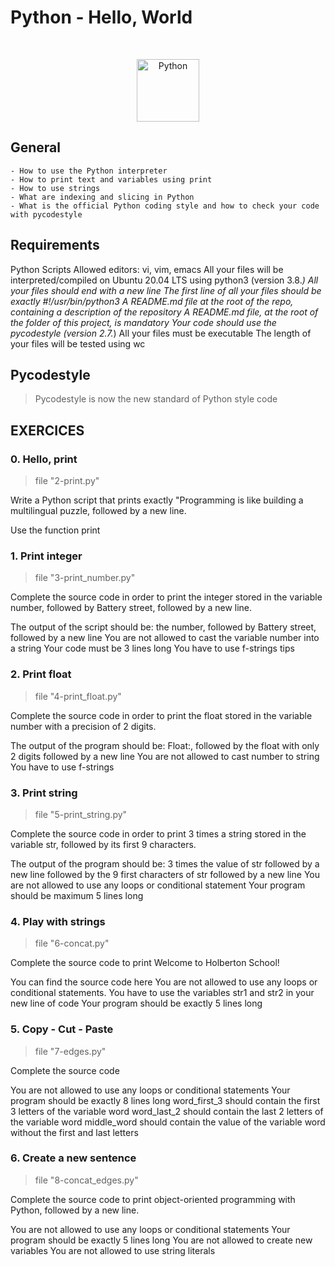 # Python - Hello, World

$~$

<p align="center">
<img src="https://github.com/user-attachments/assets/f6a03eee-84c5-4a0d-823c-6aaece96c0fb" alt="Python" width="100"/>
</p>

## General
```
- How to use the Python interpreter
- How to print text and variables using print
- How to use strings
- What are indexing and slicing in Python
- What is the official Python coding style and how to check your code with pycodestyle
```

## Requirements

Python Scripts
Allowed editors: vi, vim, emacs
All your files will be interpreted/compiled on Ubuntu 20.04 LTS using python3 (version 3.8.*)
All your files should end with a new line
The first line of all your files should be exactly #!/usr/bin/python3
A README.md file at the root of the repo, containing a description of the repository
A README.md file, at the root of the folder of this project, is mandatory
Your code should use the pycodestyle (version 2.7.*)
All your files must be executable
The length of your files will be tested using wc

## Pycodestyle

> Pycodestyle is now the new standard of Python style code


## EXERCICES

### 0. Hello, print
> file "2-print.py"

Write a Python script that prints exactly "Programming is like building a multilingual puzzle, followed by a new line.

Use the function print

### 1. Print integer
> file "3-print_number.py"

Complete the source code in order to print the integer stored in the variable number, followed by Battery street, followed by a new line.

The output of the script should be:
the number, followed by Battery street,
followed by a new line
You are not allowed to cast the variable number into a string
Your code must be 3 lines long
You have to use f-strings tips

### 2. Print float
> file "4-print_float.py"

Complete the source code in order to print the float stored in the variable number with a precision of 2 digits.

The output of the program should be:
Float:, followed by the float with only 2 digits
followed by a new line
You are not allowed to cast number to string
You have to use f-strings

### 3. Print string
> file "5-print_string.py"

Complete the source code in order to print 3 times a string stored in the variable str, followed by its first 9 characters.

The output of the program should be:
3 times the value of str
followed by a new line
followed by the 9 first characters of str
followed by a new line
You are not allowed to use any loops or conditional statement
Your program should be maximum 5 lines long

### 4. Play with strings
> file "6-concat.py"

Complete the source code to print Welcome to Holberton School!

You can find the source code here
You are not allowed to use any loops or conditional statements.
You have to use the variables str1 and str2 in your new line of code
Your program should be exactly 5 lines long

### 5. Copy - Cut - Paste
> file  "7-edges.py"

Complete the source code

You are not allowed to use any loops or conditional statements
Your program should be exactly 8 lines long
word_first_3 should contain the first 3 letters of the variable word
word_last_2 should contain the last 2 letters of the variable word
middle_word should contain the value of the variable word without the first and last letters

### 6. Create a new sentence
> file "8-concat_edges.py"

Complete the source code to print object-oriented programming with Python, followed by a new line.

You are not allowed to use any loops or conditional statements
Your program should be exactly 5 lines long
You are not allowed to create new variables
You are not allowed to use string literals